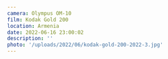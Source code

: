 ```yaml
---
camera: Olympus OM-10
film: Kodak Gold 200
location: Armenia
date: 2022-06-16 23:00:02
description: ''
photo: '/uploads/2022/06/kodak-gold-200-2022-3.jpg'
---
```

